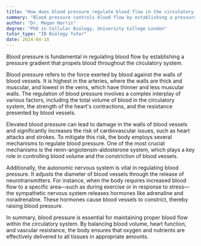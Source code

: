 ```yaml
---
title: "How does blood pressure regulate blood flow in the circulatory system?"
summary: "Blood pressure controls blood flow by establishing a pressure gradient, which is essential for driving blood throughout the circulatory system."
author: "Dr. Megan Harris"
degree: "PhD in Cellular Biology, University College London"
tutor_type: "IB Biology Tutor"
date: 2024-04-18
---
```


Blood pressure is fundamental in regulating blood flow by establishing a pressure gradient that propels blood throughout the circulatory system.

Blood pressure refers to the force exerted by blood against the walls of blood vessels. It is highest in the arteries, where the walls are thick and muscular, and lowest in the veins, which have thinner and less muscular walls. The regulation of blood pressure involves a complex interplay of various factors, including the total volume of blood in the circulatory system, the strength of the heart's contractions, and the resistance presented by blood vessels.

Elevated blood pressure can lead to damage in the walls of blood vessels and significantly increases the risk of cardiovascular issues, such as heart attacks and strokes. To mitigate this risk, the body employs several mechanisms to regulate blood pressure. One of the most crucial mechanisms is the renin-angiotensin-aldosterone system, which plays a key role in controlling blood volume and the constriction of blood vessels.

Additionally, the autonomic nervous system is vital in regulating blood pressure. It adjusts the diameter of blood vessels through the release of neurotransmitters. For instance, when the body requires increased blood flow to a specific area—such as during exercise or in response to stress—the sympathetic nervous system releases hormones like adrenaline and noradrenaline. These hormones cause blood vessels to constrict, thereby raising blood pressure.

In summary, blood pressure is essential for maintaining proper blood flow within the circulatory system. By balancing blood volume, heart function, and vascular resistance, the body ensures that oxygen and nutrients are effectively delivered to all tissues in appropriate amounts.
    